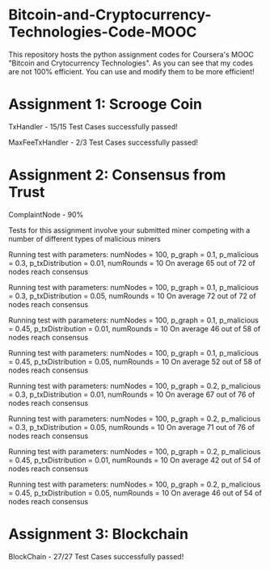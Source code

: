 # Bitcoin-and-Cryptocurrency-Technologies-Code-MOOC

This repository hosts the python assignment codes for Coursera's MOOC "Bitcoin and Crytocurrency Technologies".
As you can see that my codes are not 100% efficient. You can use and modify them to be more efficient! 


Assignment 1: Scrooge Coin
===============================

TxHandler  - 15/15 Test Cases successfully passed!

MaxFeeTxHandler - 2/3 Test Cases successfully passed!

Assignment 2: Consensus from Trust
===============================

ComplaintNode  - 90% 

Tests for this assignment involve your submitted miner competing with a number of different types of malicious miners

Running test with parameters: numNodes = 100, p_graph = 0.1, p_malicious = 0.3, p_txDistribution = 0.01, numRounds = 10
On average 65 out of 72 of nodes reach consensus

Running test with parameters: numNodes = 100, p_graph = 0.1, p_malicious = 0.3, p_txDistribution = 0.05, numRounds = 10
On average 72 out of 72 of nodes reach consensus

Running test with parameters: numNodes = 100, p_graph = 0.1, p_malicious = 0.45, p_txDistribution = 0.01, numRounds = 10
On average 46 out of 58 of nodes reach consensus

Running test with parameters: numNodes = 100, p_graph = 0.1, p_malicious = 0.45, p_txDistribution = 0.05, numRounds = 10
On average 52 out of 58 of nodes reach consensus

Running test with parameters: numNodes = 100, p_graph = 0.2, p_malicious = 0.3, p_txDistribution = 0.01, numRounds = 10
On average 67 out of 76 of nodes reach consensus

Running test with parameters: numNodes = 100, p_graph = 0.2, p_malicious = 0.3, p_txDistribution = 0.05, numRounds = 10
On average 71 out of 76 of nodes reach consensus

Running test with parameters: numNodes = 100, p_graph = 0.2, p_malicious = 0.45, p_txDistribution = 0.01, numRounds = 10
On average 42 out of 54 of nodes reach consensus

Running test with parameters: numNodes = 100, p_graph = 0.2, p_malicious = 0.45, p_txDistribution = 0.05, numRounds = 10
On average 46 out of 54 of nodes reach consensus



Assignment 3: Blockchain
===============================

BlockChain - 27/27 Test Cases successfully passed!
